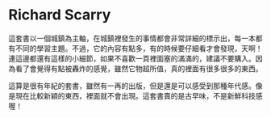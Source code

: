 # Richard Scarry

這套書以一個城鎮為主軸，在城鎮裡發生的事情都會非常詳細的標示出，每一本都有不同的學習主題。不過，它的內容有點多，有的時候要仔細看才會發現，天啊！連這邊都還有這樣的小細節，如果不喜歡一頁裡面塞的滿滿的，建議不要購入。因為看了會覺得有點被轟炸的感覺，雖然它物超所值，真的裡面有很多很多的東西。

這算是很有年紀的套書，雖然有一再的出版，但是還是可以感受到那種年代感。像是現在比較新穎的東西，裡面就不會出現。這套書賣的是古早味，不是新鮮科技感喔！